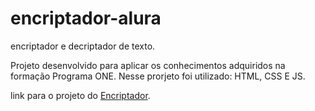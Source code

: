 # encriptador-alura
encriptador e decriptador de texto.

Projeto desenvolvido para aplicar os conhecimentos adquiridos na formação Programa ONE.
Nesse prorjeto foi utilizado: HTML, CSS E JS.

link para o projeto do [Encriptador](https://sam-pace.github.io/encriptador-alura/).


